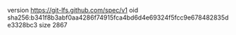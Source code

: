 version https://git-lfs.github.com/spec/v1
oid sha256:b341f8b3abf0aa4286f74915fca4bd6d4e69324f5fcc9e678482835de3328bc3
size 2867
